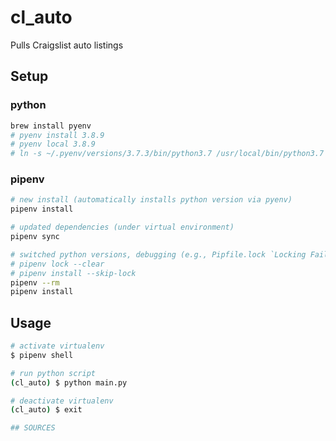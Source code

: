 # cl_auto
 Pulls Craigslist auto listings

## Setup
### python
```bash
brew install pyenv
# pyenv install 3.8.9
# pyenv local 3.8.9
# ln -s ~/.pyenv/versions/3.7.3/bin/python3.7 /usr/local/bin/python3.7
```
### pipenv
```bash
# new install (automatically installs python version via pyenv)
pipenv install

# updated dependencies (under virtual environment)
pipenv sync

# switched python versions, debugging (e.g., Pipfile.lock `Locking Failed!`)
# pipenv lock --clear
# pipenv install --skip-lock
pipenv --rm
pipenv install
```

## Usage
```bash
# activate virtualenv
$ pipenv shell

# run python script
(cl_auto) $ python main.py

# deactivate virtualenv
(cl_auto) $ exit

## SOURCES
